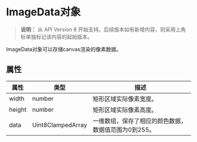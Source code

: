 # ImageData对象

>  **说明：**
> 从 API Version 8 开始支持。后续版本如有新增内容，则采用上角标单独标记该内容的起始版本。


ImageData对象可以存储canvas渲染的像素数据。


## 属性

| 属性 | 类型 | 描述 | 
| -------- | -------- | -------- |
| width | number | 矩形区域实际像素宽度。 | 
| height | number | 矩形区域实际像素高度。 | 
| data | Uint8ClampedArray | 一维数组，保存了相应的颜色数据，数据值范围为0到255。 | 


